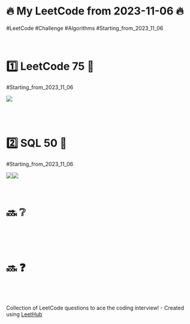 # 🔥 My LeetCode from 2023-11-06 🔥
  #LeetCode  #Challenge  #Algorithms  #Starting_from_2023_11_06
  <br><br><br>
  
# 1️⃣ LeetCode 75 🏃
  #Starting_from_2023_11_06 
  <div style="display:flex; flex-direction:row;">
    <img src="https://img.shields.io/badge/Java-007396?style=for-the-badge&logo=Java&logoColor=white">
  </div>
  <br><br><br>
  
# 2️⃣ SQL 50 🏃 
  #Starting_from_2023_11_06
  <div style="display:flex; flex-direction:row;">
    <img src="https://img.shields.io/badge/oracle-F80000?style=for-the-badge&logo=oracle&logoColor=white"> 
    <img src="https://img.shields.io/badge/mysql-4479A1?style=for-the-badge&logo=mysql&logoColor=white">
  </div>
  <br><br>
  
# 🔜 ❔
  <br><br><br>

# 🔜 ❓
  <br><br><br>
Collection of LeetCode questions to ace the coding interview! - Created using [LeetHub](https://github.com/QasimWani/LeetHub)
